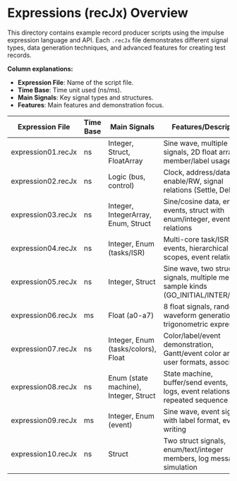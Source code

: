 
# Expressions (recJx) Overview

This directory contains example record producer scripts using the impulse expression language and API. Each `.recJx` file demonstrates different signal types, data generation techniques, and advanced features for creating test records.

**Column explanations:**
- **Expression File**: Name of the script file.
- **Time Base**: Time unit used (ns/ms).
- **Main Signals**: Key signal types and structures.
- **Features**: Main features and demonstration focus.

| Expression File    | Time Base | Main Signals                | Features/Description |
|--------------------|-----------|-----------------------------|---------------------|
| expression01.recJx | ns        | Integer, Struct, FloatArray | Sine wave, multiple struct signals, 2D float array, member/label usage |
| expression02.recJx | ns        | Logic (bus, control)        | Clock, address/data bus, enable/RW, signal relations (Settle, Delay) |
| expression03.recJx | ns        | Integer, IntegerArray, Enum, Struct | Sine/cosine data, enum events, struct with enum/integer, event relations |
| expression04.recJx | ns        | Integer, Enum (tasks/ISR)   | Multi-core task/ISR events, hierarchical scopes, event relations |
| expression05.recJx | ns        | Integer, Struct             | Sine wave, two struct signals, multiple members, sample kinds (GO_INITIAL/INTER/FINAL) |
| expression06.recJx | ms        | Float (a0-a7)               | 8 float signals, random waveform generation, trigonometric expressions |
| expression07.recJx | ns        | Integer, Enum (tasks/colors), Float | Color/label/event demonstration, Gantt/event color areas, user formats, associations |
| expression08.recJx | ns        | Enum (state machine), Integer, Struct | State machine, buffer/send events, struct logs, event relations, repeated sequence |
| expression09.recJx | ms        | Integer, Enum (event)       | Sine wave, event signal with label format, event writing |
| expression10.recJx | ns        | Struct                      | Two struct signals, enum/text/integer members, log message simulation |

